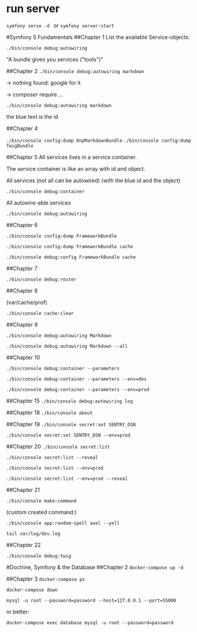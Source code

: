 # run server
```symfony serve -d ```
or
```symfony server:start```

#Symfony 5 Fundamentals
##Chapter 1
List the available Service-objects:

```./bin/console debug:autowiring```

"A bundle gives you services ("tools")"

##Chapter 2
```./bin/console debug:autowiring markdown```

-> nothing found: google for it

-> composer require ...

```./bin/console debug:autowiring markdown```
 
the blue text is the id

##Chapter 4

```./bin/console config:dump KnpMarkdownBundle```
```./bin/console config:dump TwigBundle```

##Chapter 5
All services lives in a service container.

The service container is like an array with id and object.

All services (not all can be autowired) (with the blue id and the object)

```./bin/console debug:container```

All autowire-able services

```./bin/console debug:autowiring```

##Chapter 6

```./bin/console config:dump FrameworkBundle```

```./bin/console config:dump FrameworkBundle cache```


```./bin/console debug:config FrameworkBundle cache```

##Chapter 7

```./bin/console debug:router```

##Chapter 8

(var/cache/prof)

```./bin/console cache:clear```

##Chapter 9

```./bin/console debug:autowiring Markdown```

```./bin/console debug:autowiring Markdown --all```

##Chapter 10

```./bin/console debug:container --parameters```

```./bin/console debug:container --parameters --env=dev```

```./bin/console debug:container --parameters --env=prod```

##Chapter 15
```./bin/console debug:autowiring log```

##Chapter 18
```./bin/console about```

##Chapter 19
```./bin/console secret:set SENTRY_DSN```

```./bin/console secret:set SENTRY_DSN --env=prod```

##Chapter 20
```./bin/console secret:list```

```./bin/console secret:list --reveal```

```./bin/console secret:list --env=prod```

```./bin/console secret:list --env=prod --reveal```

##Chapter 21

```./bin/console make:command```

(custom created command:)

```./bin/console app:random-spell axel --yell```

```tail var/log/dev.log```

##Chapter 22

```./bin/console debug:twig```


#Doctrine, Symfony & the Database
##Chapter 2
```docker-compose up -d```

##Chapter 3
```docker-compose ps```

```docker-compose down```

```mysql -u root --password=password --host=127.0.0.1 --port=55000```

or better:

```docker-compose exec database mysql -u root --password=password```





